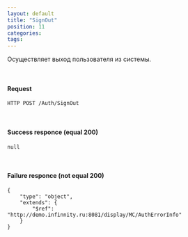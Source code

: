 ```yaml
---
layout: default
title: "SignOut"
position: 11
categories: 
tags: 
---
```


Осуществляет выход пользователя из системы.

   

#### Request

```
HTTP POST /Auth/SignOut
```

   

#### Success responce (equal 200)

```
null
```

   

#### Failure responce (not equal 200)

```
{
	"type": "object",
	"extends": {
		"$ref": "http://demo.infinnity.ru:8081/display/MC/AuthErrorInfo"
	}
}
```

 

 

